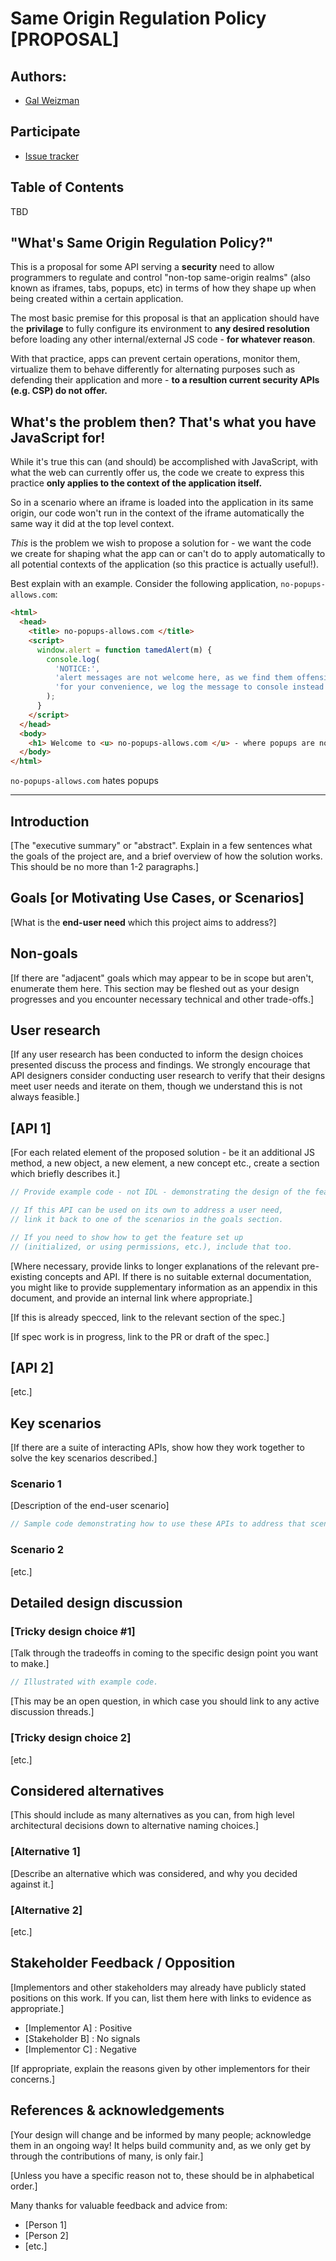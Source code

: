 # Same Origin Regulation Policy [PROPOSAL]

## Authors:

- [Gal Weizman](https://github.com/weizman)

## Participate

- [Issue tracker](https://github.com/weizman/Same-Origin-Regulation-Policy/issues)

## Table of Contents

TBD

## "What's Same Origin Regulation Policy?"

This is a proposal for some API serving a **security** need to allow programmers to regulate and control "non-top same-origin realms" 
(also known as iframes, tabs, popups, etc) in terms of how they shape up when being created within a certain application.

The most basic premise for this proposal is that an application should have the **privilage** to fully configure its environment
to **any desired resolution** before loading any other internal/external JS code - **for whatever reason**.

With that practice, apps can prevent certain operations, monitor them, virtualize them to behave differently for alternating purposes
such as defending their application and more - **to a resultion current security APIs (e.g. CSP) do not offer.**

## What's the problem then? That's what you have JavaScript for!

While it's true this can (and should) be accomplished with JavaScript, with what the web can currently offer us,
the code we create to express this practice **only applies to the context of the application itself.**

So in a scenario where an iframe is loaded into the application in its same origin, our code won't run
in the context of the iframe automatically the same way it did at the top level context.

_This_ is the problem we wish to propose a solution for - we want the code we create for shaping
what the app can or can't do to apply automatically to all potential contexts of the application (so this practice is actually useful!).

Best explain with an example. Consider the following application, `no-popups-allows.com`:

```html
<html>
  <head>
    <title> no-popups-allows.com </title>
    <script>
      window.alert = function tamedAlert(m) {
        console.log(
          'NOTICE:',
          'alert messages are not welcome here, as we find them offensive!',
          'for your convenience, we log the message to console instead of alerting it:', m
        );
      }
    </script>
  </head>
  <body>
    <h1> Welcome to <u> no-popups-allows.com </u> - where popups are not allowed! </h1>
  </body>
</html>
```

`no-popups-allows.com` hates popups

---------


## Introduction

[The "executive summary" or "abstract".
Explain in a few sentences what the goals of the project are,
and a brief overview of how the solution works.
This should be no more than 1-2 paragraphs.]

## Goals [or Motivating Use Cases, or Scenarios]

[What is the **end-user need** which this project aims to address?]

## Non-goals

[If there are "adjacent" goals which may appear to be in scope but aren't,
enumerate them here. This section may be fleshed out as your design progresses and you encounter necessary technical and other trade-offs.]

## User research

[If any user research has been conducted to inform the design choices presented
discuss the process and findings. 
We strongly encourage that API designers consider conducting user research to
verify that their designs meet user needs and iterate on them,
though we understand this is not always feasible.]

## [API 1]

[For each related element of the proposed solution - be it an additional JS method, a new object, a new element, a new concept etc., create a section which briefly describes it.]

```js
// Provide example code - not IDL - demonstrating the design of the feature.

// If this API can be used on its own to address a user need,
// link it back to one of the scenarios in the goals section.

// If you need to show how to get the feature set up
// (initialized, or using permissions, etc.), include that too.
```

[Where necessary, provide links to longer explanations of the relevant pre-existing concepts and API.
If there is no suitable external documentation, you might like to provide supplementary information as an appendix in this document, and provide an internal link where appropriate.]

[If this is already specced, link to the relevant section of the spec.]

[If spec work is in progress, link to the PR or draft of the spec.]

## [API 2]

[etc.]

## Key scenarios

[If there are a suite of interacting APIs, show how they work together to solve the key scenarios described.]

### Scenario 1

[Description of the end-user scenario]

```js
// Sample code demonstrating how to use these APIs to address that scenario.
```

### Scenario 2

[etc.]

## Detailed design discussion

### [Tricky design choice #1]

[Talk through the tradeoffs in coming to the specific design point you want to make.]

```js
// Illustrated with example code.
```

[This may be an open question,
in which case you should link to any active discussion threads.]

### [Tricky design choice 2]

[etc.]

## Considered alternatives

[This should include as many alternatives as you can,
from high level architectural decisions down to alternative naming choices.]

### [Alternative 1]

[Describe an alternative which was considered,
and why you decided against it.]

### [Alternative 2]

[etc.]

## Stakeholder Feedback / Opposition

[Implementors and other stakeholders may already have publicly stated positions on this work. If you can, list them here with links to evidence as appropriate.]

- [Implementor A] : Positive
- [Stakeholder B] : No signals
- [Implementor C] : Negative

[If appropriate, explain the reasons given by other implementors for their concerns.]

## References & acknowledgements

[Your design will change and be informed by many people; acknowledge them in an ongoing way! It helps build community and, as we only get by through the contributions of many, is only fair.]

[Unless you have a specific reason not to, these should be in alphabetical order.]

Many thanks for valuable feedback and advice from:

- [Person 1]
- [Person 2]
- [etc.]
